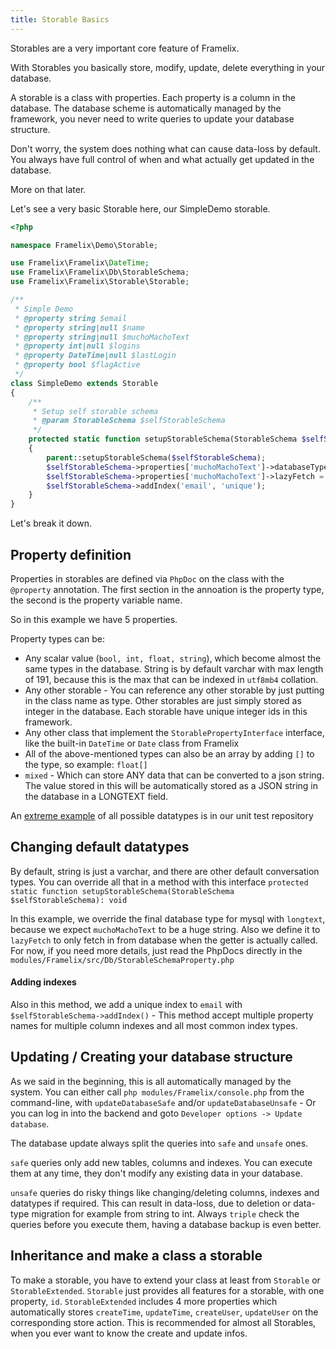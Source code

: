 ```yaml
---
title: Storable Basics
---
```


Storables are a very important core feature of Framelix.

With Storables you basically store, modify, update, delete everything in your database.

A storable is a class with properties. Each property is a column in the database. The database scheme is automatically
managed by the framework, you never need to write queries to update your database structure.

Don't worry, the system does nothing what can cause data-loss by default. You always have full control of when and what
actually get updated in the database.

More on that later.

Let's see a very basic Storable here, our SimpleDemo storable.

```php
<?php

namespace Framelix\Demo\Storable;

use Framelix\Framelix\DateTime;
use Framelix\Framelix\Db\StorableSchema;
use Framelix\Framelix\Storable\Storable;

/**
 * Simple Demo
 * @property string $email
 * @property string|null $name
 * @property string|null $muchoMachoText
 * @property int|null $logins
 * @property DateTime|null $lastLogin
 * @property bool $flagActive
 */
class SimpleDemo extends Storable
{
    /**
     * Setup self storable schema
     * @param StorableSchema $selfStorableSchema
     */
    protected static function setupStorableSchema(StorableSchema $selfStorableSchema): void
    {
        parent::setupStorableSchema($selfStorableSchema);
        $selfStorableSchema->properties['muchoMachoText']->databaseType = 'longtext';
        $selfStorableSchema->properties['muchoMachoText']->lazyFetch = true;
        $selfStorableSchema->addIndex('email', 'unique');
    }
}
```

Let's break it down.

## Property definition

Properties in storables are defined via `PhpDoc` on the class with the `@property` annotation. The first section in the
annoation is the property type, the second is the property variable name.

So in this example we have 5 properties.

Property types can be:

* Any scalar value (`bool, int, float, string`), which become almost the same types in the database. String is by
  default varchar with max length of 191, because this is the max that can be indexed in `utf8mb4` collation.
* Any other storable - You can reference any other storable by just putting in the class name as type. Other storables
  are just simply stored as integer in the database. Each storable have unique integer ids in this framework.
* Any other class that implement the `StorablePropertyInterface` interface, like the built-in `DateTime` or `Date` class
  from Framelix
* All of the above-mentioned types can also be an array by adding `[]` to the type, so example: `float[]`
* `mixed` - Which can store ANY data that can be converted to a json string. The value stored in this will be
  automatically stored as a JSON string in the database in a LONGTEXT field.

An [extreme example](../../index.phphub.com/NullixAT/framelix-tests/blob/main/modules/FramelixTests/src/Storable/TestStorable2.php)
of all possible datatypes is in our unit test repository

## Changing default datatypes

By default, string is just a varchar, and there are other default conversation types. You can override all that in a
method with this interface `protected static function setupStorableSchema(StorableSchema $selfStorableSchema): void`

In this example, we override the final database type for mysql with `longtext`, because we expect `muchoMachoText` to be
a huge string. Also we define it to `lazyFetch` to only fetch in from database when the getter is actually called. For
now, if you need more details, just read the PhpDocs directly in
the `modules/Framelix/src/Db/StorableSchemaProperty.php`

#### Adding indexes

Also in this method, we add a unique index to `email` with `$selfStorableSchema->addIndex()` - This method accept
multiple property names for multiple column indexes and all most common index types.

## Updating / Creating your database structure

As we said in the beginning, this is all automatically managed by the system. You can either
call `php modules/Framelix/console.php` from the command-line, with `updateDatabaseSafe` and/or `updateDatabaseUnsafe` -
Or you can log in into the backend and goto `Developer options -> Update database`.

The database update always split the queries into `safe` and `unsafe` ones.

`safe` queries only add new tables, columns and indexes. You can execute them at any time, they don't modify any
existing data in your database.

`unsafe` queries do risky things like changing/deleting columns, indexes and datatypes if required. This can result in
data-loss, due to deletion or data-type migration for example from string to int. Always `triple` check the queries
before you execute them, having a database backup is even better.

## Inheritance and make a class a storable

To make a storable, you have to extend your class at least from `Storable` or `StorableExtended`. `Storable` just
provides all features for a storable, with one property, `id`. `StorableExtended` includes 4 more properties which
automatically stores `createTime`, `updateTime`, `createUser`, `updateUser` on the corresponding store action. This is
recommended for almost all Storables, when you ever want to know the create and update infos.
